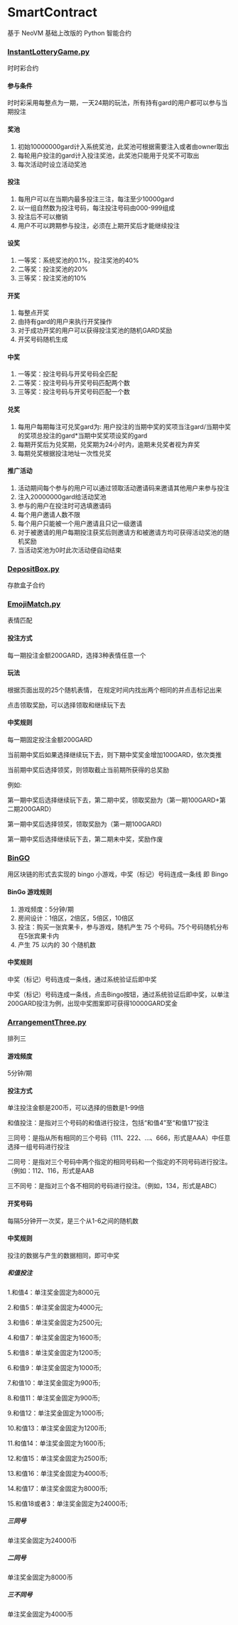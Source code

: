 # SmartContract
基于 NeoVM 基础上改版的 Python 智能合约



### [InstantLotteryGame.py](./InstantLotteryGame.py)

时时彩合约

#### 参与条件

时时彩采用每整点为一期，一天24期的玩法，所有持有gard的用户都可以参与当期投注

#### 奖池

1. 初始10000000gard计入系统奖池，此奖池可根据需要注入或者由owner取出
2. 每轮用户投注的gard计入投注奖池，此奖池只能用于兑奖不可取出
3. 每次活动时设立活动奖池

#### 投注

1. 每用户可以在当期内最多投注三注，每注至少10000gard
2. 以一组自然数为投注号码，每注投注号码由000-999组成
3. 投注后不可以撤销
4. 用户不可以跨期参与投注，必须在上期开奖后才能继续投注

#### 设奖

1. 一等奖：系统奖池的0.1%，投注奖池的40%
2. 二等奖：投注奖池的20%
3. 三等奖：投注奖池的10%

#### 开奖

1. 每整点开奖
2. 由持有gard的用户来执行开奖操作
3. 对于成功开奖的用户可以获得投注奖池的随机GARD奖励
4. 开奖号码随机生成

#### 中奖

1. 一等奖：投注号码与开奖号码全匹配
2. 二等奖：投注号码与开奖号码匹配两个数
3. 三等奖：投注号码与开奖号码匹配一个数

#### 兑奖

1. 每用户每期每注可兑奖gard为: 用户投注的当期中奖的奖项当注gard/当期中奖的奖项总投注的gard*当期中奖奖项设奖的gard
2. 每期开奖后为兑奖期，兑奖期为24小时内，逾期未兑奖者视为弃奖
3. 每期兑奖根据投注地址一次性兑奖

#### 推广活动

1. 活动期间每个参与的用户可以通过领取活动邀请码来邀请其他用户来参与投注
2. 注入20000000gard给活动奖池
3. 参与的用户在投注时可选填邀请码
4. 每个用户邀请人数不限
5. 每个用户只能被一个用户邀请且只记一级邀请
6. 对于被邀请的用户每期投注获奖后则邀请方和被邀请方均可获得活动奖池的随机奖励
7. 当活动奖池为0时此次活动便自动结束





### [DepositBox.py](./DepositBox.py)

存款盒子合约



### [EmojiMatch.py](./EmojiMatch.py)

表情匹配

#### 投注方式

每一期投注金额200GARD，选择3种表情任意一个

#### 玩法

根据页面出现的25个随机表情， 在规定时间内找出两个相同的并点击标记出来

点击领取奖励，可以选择领取和继续玩下去

#### 中奖规则

每一期固定投注金额200GARD

当前期中奖后如果选择继续玩下去，则下期中奖奖金增加100GARD，依次类推

当前期中奖后选择领奖，则领取截止当前期所获得的总奖励

例如: 

第一期中奖后选择继续玩下去，第二期中奖，领取奖励为（第一期100GARD+第二期200GARD）

第一期中奖后选择领奖，领取奖励为（第一期100GARD)

第一期中奖后选择继续玩下去，第二期未中奖，奖励作废



###  [BinGO](./BinGoGame.py)

用区块链的形式去实现的 bingo 小游戏，中奖（标记）号码连成一条线 即 Bingo

#### BinGo 游戏规则

1. 游戏频度：5分钟/期
2. 房间设计：1倍区，2倍区，5倍区，10倍区
3. 投注：购买一张宾果卡，参与游戏，随机产生 75 个号码。75个号码随机分布在5张宾果卡内
4. 产生 75 以内的 30 个随机数

#### 中奖规则

中奖（标记）号码连成一条线，通过系统验证后即中奖

中奖（标记）号码连成一条线，点击Bingo按钮，通过系统验证后即中奖，以单注200GARD投注为例，出现中奖图案即可获得10000GARD奖金



### [ArrangementThree.py](./ArrangementThree.py)

排列三

#### 游戏频度

5分钟/期

#### 投注方式

单注投注金额是200币，可以选择的倍数是1-99倍

和值投注：是指对三个号码的和值进行投注，包括“和值4”至“和值17”投注

三同号：是指从所有相同的三个号码（111、222、…、666，形式是AAA）中任意选择一组号码进行投注

二同号：是指对三个号码中两个指定的相同号码和一个指定的不同号码进行投注。（例如：112、116，形式是AAB

三不同号：是指对三个各不相同的号码进行投注。（例如，134，形式是ABC）

#### 开奖号码

每隔5分钟开一次奖，是三个从1-6之间的随机数

#### 中奖规则

投注的数据与产生的数据相同，即可中奖

##### 和值投注

1.和值4：单注奖金固定为8000元        

2.和值5：单注奖金固定为4000元;        

3.和值6：单注奖金固定为2500元;        

4.和值7：单注奖金固定为1600币;        

5.和值8：单注奖金固定为1200币;       

6.和值9：单注奖金固定为1000币;        

7.和值10：单注奖金固定为900币;        

8.和值11：单注奖金固定为900币;        

9.和值12：单注奖金固定为1000币;        

10.和值13：单注奖金固定为1200币;        

11.和值14：单注奖金固定为1600币;        

12.和值15：单注奖金固定为2500币;        

13.和值16：单注奖金固定为4000币;        

14.和值17：单注奖金固定为8000币;        

15.和值18或者3：单注奖金固定为24000币;

##### 三同号

单注奖金固定为24000币

##### 二同号

单注奖金固定为8000币

##### 三不同号

单注奖金固定为4000币




